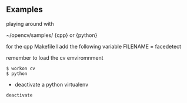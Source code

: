 Examples
---

playing around with

~/opencv/samples/ {cpp} or {python}



for the cpp Makefile I add the following variable
FILENAME = facedetect


remember to load the cv emviromnment
```
$ workon cv
$ python
```

* deactivate a python virtualenv
```
deactivate
```
